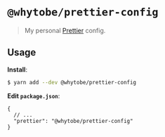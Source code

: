 # `@whytobe/prettier-config`

> My personal [Prettier](https://prettier.io) config.

## Usage

**Install**:

```bash
$ yarn add --dev @whytobe/prettier-config
```

**Edit `package.json`**:

```jsonc
{
  // ...
  "prettier": "@whytobe/prettier-config"
}
```
